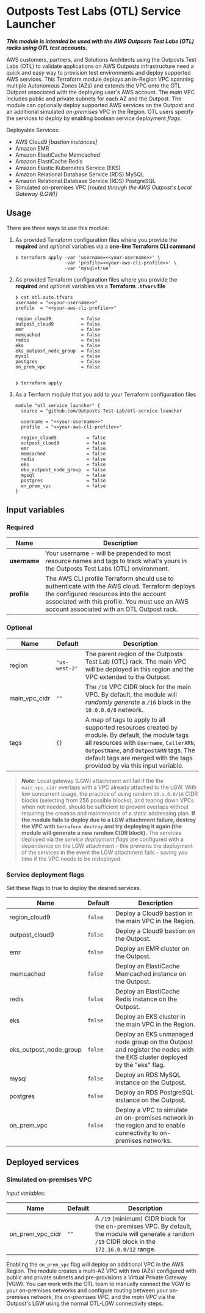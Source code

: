 # Outposts Test Labs (OTL) Service Launcher

***This module is intended be used with the AWS Outposts Test Labs (OTL) racks using OTL test accounts.***

AWS customers, partners, and Solutions Architects using the Outposts Test Labs (OTL) to validate applications on AWS Outposts infrastructure need a quick and easy way to provision test environments and deploy supported AWS services. This Terraform module deploys an in-Region VPC spanning multiple Autonomous Zones (AZs) and extends the VPC onto the OTL Outpost associated with the deploying user's AWS account. The *main* VPC includes public and private subnets for each AZ and the Outpost. The module can optionally deploy supported AWS services on the Outpost and an additional simulated *on-premises* VPC in the Region. OTL users specify the services to deploy by enabling boolean service deployment *flags*.

Deployable Services:

* AWS Cloud9 *[bastion instances]*
* Amazon EMR
* Amazon ElastiCache Memcached
* Amazon ElastiCache Redis
* Amazon Elastic Kubernetes Service (EKS)
* Amazon Relational Database Service (RDS) MySQL
* Amazon Relational Database Service (RDS) PostgreSQL
* Simulated on-premises VPC *[routed through the AWS Outpost's Local Gateway (LGW)]*

## Usage

There are three ways to use this module:

1. As provided Terraform configuration files where you provide the **required** and *optional* variables via a **one-line Terraform CLI command**

    ```shell
    ❯ terraform apply -var 'username=<<your-username>>' \
                      -var 'profile=<<your-aws-cli-profile>>' \
                      -var 'mysql=true'
    ```

2. As provided Terraform configuration files where you provide the **required** and *optional* variables via a **Terraform `.tfvars` file**

    ```shell
    ❯ cat otl.auto.tfvars
    username = "<<your-username>>"
    profile  = "<<your-aws-cli-profile>>"

    region_cloud9           = false
    outpost_cloud9          = false
    emr                     = false 
    memcached               = false
    redis                   = false
    eks                     = false
    eks_outpost_node_group  = false
    mysql                   = false
    postgres                = false
    on_prem_vpc             = false


    ❯ terraform apply
    ```

3. As a Terrform module that you add to your Terraform configuration files

    ```hcl
    module "otl_service_launcher" {
      source = "github.com/Outposts-Test-Lab/otl-service-launcher

      username = "<<your-username>>"
      profile  = "<<your-aws-cli-profile>>"

      region_cloud9           = false
      outpost_cloud9          = false
      emr                     = false
      memcached               = false
      redis                   = false
      eks                     = false
      eks_outpost_node_group  = false
      mysql                   = false
      postgres                = false
      on_prem_vpc             = false
    }
    ```

## Input variables

### Required

| Name | Description |
| ---- | ----------- |
| **username** | Your username - will be prepended to most resource names and tags to track what's yours in the Outposts Test Labs (OTL) environment. |
| **profile** | The AWS CLI profile Terraform should use to authenticate with the AWS cloud. Terraform deploys the configured resources into the account associated with this profile. You must use an AWS account associated with an OTL Outpost rack. |

### Optional

| Name | Default | Description |
| ---- | ------- | ----------- |
| region | `"us-west-2"` | The parent region of the Outposts Test Lab (OTL) rack. The main VPC will be deployed in this region and the VPC extended to the Outpost. |
| main_vpc_cidr | `""` | The `/16` VPC CIDR block for the main VPC. By default, the module will *randomly generate* a `/16` block in the `10.0.0.0/8` network. |
| tags | `{}` | A map of tags to apply to all supported resources created by module. By default, the module tags all resources with `Username`, `CallerARN`, `OutpostName`, and `OutpostARN` tags. The default tags are merged with the tags provided by via this input variable. |

> ***Note:*** Local gateway (LGW) attachment will fail if the the `main_vpc_cidr` overlaps with a VPC already attached to the LGW. With low concurrent usage, the practice of using random `10.x.0.0/16` CIDR blocks (selecting from 256 possible blocks), and tearing down VPCs when not needed, should be sufficient to prevent overlaps without requiring the creation and maintenance of a static addressing plan. **If the module fails to deploy due to a LGW attachment failure, destroy the VPC with `terraform destroy` and try deploying it again (the module will generate a new random CIDR block).** The services deployed via the *service deployment flags* are configured with a dependence on the LGW attachment - this prevents the deployment of the services in the event the LGW attachment fails - saving you time if the VPC needs to be redeployed.

### Service deployment flags

Set these flags to true to deploy the desired services.

| Name | Default | Description |
| ---- | ------- | ----------- |
| region_cloud9 | `false` | Deploy a Cloud9 bastion in the main VPC in the Region. |
| outpost_cloud9 | `false` | Deploy a Cloud9 bastion on the Outpost. |
| emr | `false` | Deploy an EMR cluster on the Outpost. |
| memcached | `false` | Deploy an ElastiCache Memcached instance on the Outpost. |
| redis | `false` | Deploy an ElastiCache Redis instance on the Outpost. |
| eks | `false` | Deploy an EKS cluster in the main VPC in the Region. |
| eks_outpost_node_group | `false` | Deploy an EKS unmanaged node group on the Outpost and register the nodes with the EKS cluster deployed by the "eks" flag. |
| mysql | `false` | Deploy an RDS MySQL instance on the Outpost. |
| postgres | `false` | Deploy an RDS PostgreSQL instance on the Outpost. |
| on_prem_vpc | `false` | Deploy a VPC to simulate an on-premises network in the region and to enable connectivity to on-premises networks. |

## Deployed services

### Simulated on-premises VPC

*Input variables:*

| Name | Default | Description |
| ---- | ------- | ----------- |
| on_prem_vpc_cidr | `""` | A `/19` (minimum) CIDR block for the on-premises VPC. By default, the module will generate a random `/19` CIDR block in the `172.16.0.0/12` range. |

Enabling the `on_prem_vpc` flag will deploy an additional VPC in the AWS Region. The module creates a multi-AZ VPC with two (AZs) configured with public and private subnets and pre-provisions a Virtual Private Gateway (VGW). You can work with the OTL team to manually connect the VGW to your on-premises networks and configure routing between your on-premises network, the *on-premises VPC*, and the *main VPC* via the Outpost's LGW using the normal OTL-LGW connectivity steps.

